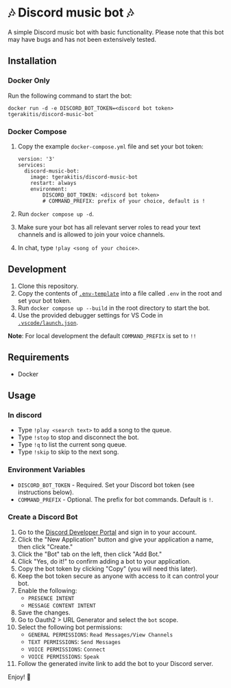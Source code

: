 # 🎶 Discord music bot 🎶

A simple Discord music bot with basic functionality. Please note that this bot may have bugs and has not been extensively tested.

## Installation

### Docker Only

Run the following command to start the bot:

`docker run -d -e DISCORD_BOT_TOKEN=<discord bot token> tgerakitis/discord-music-bot`

### Docker Compose

1. Copy the example `docker-compose.yml` file and set your bot token:

    ```
    version: '3'
    services:
      discord-music-bot:
        image: tgerakitis/discord-music-bot
        restart: always
        environment:
            DISCORD_BOT_TOKEN: <discord bot token>
            # COMMAND_PREFIX: prefix of your choice, default is !
    ```

2. Run `docker compose up -d`.
3. Make sure your bot has all relevant server roles to read your text channels and is allowed to join your voice channels.
4. In chat, type `!play <song of your choice>`.

## Development

1. Clone this repository.
2. Copy the contents of [`.env-template`](.env-template) into a file called `.env` in the root and set your bot token.
3. Run `docker compose up --build` in the root directory to start the bot.
4. Use the provided debugger settings for VS Code in [`.vscode/launch.json`](.vscode/launch.json).

**Note**: For local development the default `COMMAND_PREFIX` is set to `!!`

## Requirements

-   Docker

## Usage

### In discord

-   Type `!play <search text>` to add a song to the queue.
-   Type `!stop` to stop and disconnect the bot.
-   Type `!q` to list the current song queue.
-   Type `!skip` to skip to the next song.

### Environment Variables

-   `DISCORD_BOT_TOKEN` - Required. Set your Discord bot token (see instructions below).
-   `COMMAND_PREFIX` - Optional. The prefix for bot commands. Default is `!`.

### Create a Discord Bot

1. Go to the [Discord Developer Portal](https://discord.com/developers/applications) and sign in to your account.
2. Click the "New Application" button and give your application a name, then click "Create."
3. Click the "Bot" tab on the left, then click "Add Bot."
4. Click "Yes, do it!" to confirm adding a bot to your application.
5. Copy the bot token by clicking "Copy" (you will need this later).
6. Keep the bot token secure as anyone with access to it can control your bot.
7. Enable the following:
    - `PRESENCE INTENT`
    - `MESSAGE CONTENT INTENT`
8. Save the changes.
9. Go to Oauth2 > URL Generator and select the `bot` scope.
10. Select the following bot permissions:
    - `GENERAL PERMISSIONS`: `Read Messages/View Channels`
    - `TEXT PERMISSIONS`: `Send Messages`
    - `VOICE PERMISSIONS`: `Connect`
    - `VOICE PERMISSIONS`: `Speak`
11. Follow the generated invite link to add the bot to your Discord server.

Enjoy! 🤖
